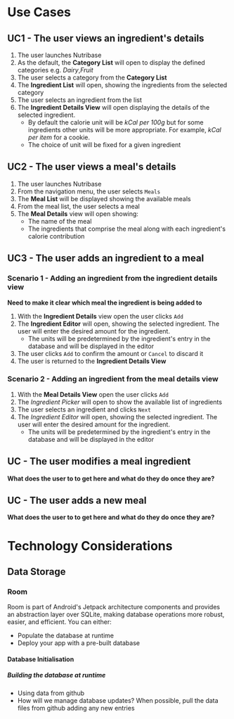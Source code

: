 # Use Cases
## UC1  - The user views an ingredient's details
1. The user launches Nutribase
2. As the default, the **Category List** will open to display the defined categories e.g. *Dairy*,*Fruit*
3. The user selects a category from the **Category List**
4. The **Ingredient List** will open, showing the ingredients from the selected category
5. The user selects an ingredient from the list
6. The **Ingredient Details View**  will open displaying the details of the selected ingredient.
   - By default the calorie unit will be *kCal per 100g* but for some ingredients other units will be more appropriate. For example, *kCal per item* for a cookie.
   - The choice of unit will be fixed for a given ingredient
## UC2 - The user views a meal's details
1. The user launches Nutribase
2. From the navigation menu, the user selects ```Meals```
3. The **Meal List** will be displayed showing the available meals
4. From the meal list, the user selects a meal
5. The **Meal Details** view will open showing:
   - The name of the meal
   - The ingredients that comprise the meal along with each ingredient's calorie contribution
## UC3 - The user adds an ingredient to a meal
### Scenario 1 - Adding an ingredient from the ingredient details view
**Need to make it clear which meal the ingredient is being added to**
1. With the **Ingredient Details** view open the user clicks ```Add```
2. The **Ingredient Editor** will open, showing the selected ingredient. The user will enter the desired amount for the ingredient.
   - The units will be predetermined by the ingredient's entry in the database and will be displayed in the editor 
3. The user clicks ```Add``` to confirm the amount or ```Cancel``` to discard it
4. The user is returned to the **Ingredient Details View**
### Scenario 2 - Adding an ingredient from the meal details view
1. With the **Meal Details View** open the user clicks ```Add```
2. The *Ingredient Picker* will open to show the available list of ingredients
3. The user selects an ingredient and clicks ```Next```
4. The *Ingredient Editor* will open, showing the selected ingredient. The user will enter the desired amount for the ingredient.
   - The units will be predetermined by the ingredient's entry in the database and will be displayed in the editor 
 
## UC - The user modifies a meal ingredient
**What does the user to to get here and what do they do once they are?**
## UC - The user adds a new meal
**What does the user to to get here and what do they do once they are?**
# Technology Considerations
## Data Storage
### Room
Room is part of Android's Jetpack architecture components and provides an abstraction layer over SQLite, making database operations more robust, easier, and efficient. You can either:
* Populate the database at runtime
* Deploy your app with a pre-built database
#### Database Initialisation
##### Building the database at runtime
* Using data from github
* How will we manage database updates? When possible, pull the data files from github adding any new entries
